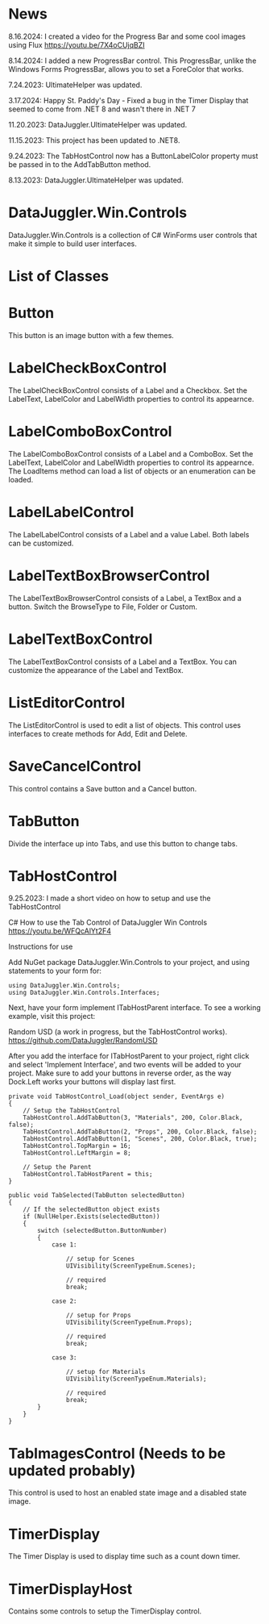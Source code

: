 ﻿# News

8.16.2024: I created a video for the Progress Bar and some cool images using Flux
https://youtu.be/7X4oCUjqBZI

8.14.2024: I added a new ProgressBar control. This ProgressBar, unlike the Windows Forms
ProgressBar, allows you to set a ForeColor that works.

7.24.2023: UltimateHelper was updated.

3.17.2024: Happy St. Paddy's Day - Fixed a bug in the Timer Display that seemed to come from .NET 8 and wasn't there in 
.NET 7

11.20.2023: DataJuggler.UltimateHelper was updated.

11.15.2023: This project has been updated to .NET8.

9.24.2023: The TabHostControl now has a ButtonLabelColor property must be passed in to the
AddTabButton method.

8.13.2023: DataJuggler.UltimateHelper was updated.

# DataJuggler.Win.Controls

DataJuggler.Win.Controls is a collection of C# WinForms user controls that make it simple
to build user interfaces.

# List of Classes

# Button

This button is an image button with a few themes.

# LabelCheckBoxControl

The LabelCheckBoxControl consists of a Label and a Checkbox. Set the LabelText, LabelColor and
LabelWidth properties to control its appearnce. 

# LabelComboBoxControl

The LabelComboBoxControl consists of a Label and a ComboBox. Set the LabelText, LabelColor and
LabelWidth properties to control its appearnce. The LoadItems method can load a list of objects or
an enumeration can be loaded.

# LabelLabelControl

The LabelLabelControl consists of a Label and a value Label. Both labels can be customized. 

# LabelTextBoxBrowserControl

The LabelTextBoxBrowserControl consists of a Label, a TextBox and a button.
Switch the BrowseType to File, Folder or Custom. 

# LabelTextBoxControl

 The LabelTextBoxControl consists of a Label and a TextBox. You can customize the appearance of
the Label and TextBox.

# ListEditorControl

The ListEditorControl is used to edit a list of objects. This control uses interfaces to create
methods for Add, Edit and Delete.

# SaveCancelControl

This control contains a Save button and a Cancel button.

# TabButton

Divide the interface up into Tabs, and use this button to change tabs.

# TabHostControl

9.25.2023: I made a short video on how to setup and use the TabHostControl

C# How to use the Tab Control of DataJuggler Win Controls
https://youtu.be/WFQcAlYt2F4

Instructions for use

Add NuGet package DataJuggler.Win.Controls to your project, and using statements to your form for:

    using DataJuggler.Win.Controls;
	using DataJuggler.Win.Controls.Interfaces;

Next, have your form implement ITabHostParent interface. To see a working example, visit this project:

Random USD (a work in progress, but the TabHostControl works).
https://github.com/DataJuggler/RandomUSD

After you add the interface for ITabHostParent to your project, right click and select 'Implement Interface', and
two events will be added to your project. Make sure to add your buttons in reverse order, as the way Dock.Left works
your buttons will display last first.

	private void TabHostControl_Load(object sender, EventArgs e)
    {
        // Setup the TabHostControl
        TabHostControl.AddTabButton(3, "Materials", 200, Color.Black, false);
        TabHostControl.AddTabButton(2, "Props", 200, Color.Black, false);
        TabHostControl.AddTabButton(1, "Scenes", 200, Color.Black, true);
        TabHostControl.TopMargin = 16;
        TabHostControl.LeftMargin = 8;

        // Setup the Parent
        TabHostControl.TabHostParent = this;
    }

	public void TabSelected(TabButton selectedButton)
    {
		// If the selectedButton object exists
        if (NullHelper.Exists(selectedButton))
        {
            switch (selectedButton.ButtonNumber)
            {
                case 1:

                    // setup for Scenes
                    UIVisibility(ScreenTypeEnum.Scenes);

                    // required
                    break;

                case 2:

                    // setup for Props
                    UIVisibility(ScreenTypeEnum.Props);

                    // required
                    break;

                case 3:
				
					// setup for Materials
                    UIVisibility(ScreenTypeEnum.Materials);

                    // required
                    break;
            }
        }
    }

# TabImagesControl (Needs to be updated probably)

This control is used to host an enabled state image and a disabled state image.

# TimerDisplay

The Timer Display is used to display time such as a count down timer.

# TimerDisplayHost

Contains some controls to setup the TimerDisplay control. 


